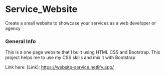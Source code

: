 # Service_Website
Create a small website to showcase your services as a web developer or agency

### General Info
This is a one page website that I built using HTML CSS and Bootstrap. This project helps me to use my CSS skills and mix it with Bootstrap


Link here: [Link]: https://website-service.netlify.app/
